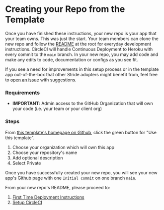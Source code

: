# Creating your Repo from the Template

Once you have finished these instructions, your new repo is your app that your team owns. This was just the start. Your team members can clone the new repo and follow the [README](README.md) at the root for everyday development instructions. CircleCI will handle Continuous Deployment to Heroku with every commit to the `main` branch. In your new repo, you may add code and make any edits to code, documentation or configs as you see fit.

If you see a need for improvements in this setup process or in the template app out-of-the-box that other Stride adopters might benefit from, feel free to [open an issue](https://github.com/stride-nyc/templ-node/issues)  with suggestions.

### Requirements

* <strong>IMPORTANT</strong>: Admin access to the GitHub Organization that will own your code (i.e. your team or your client org)

### Steps

From [this template's homepage on Github](https://github.com/stride-nyc/templ-node/), click the green button for "Use this template".

1. Choose your organization which will own this app
1. Choose your repository's name
1. Add optional description
1. Select Private

Once you have successfully created your new repo, you will see your new app's Github page with one `Initial commit` on one branch `main`.

From your new repo's README, please proceed to:
1. [First Time Deployment Instructions](README_AdminDeploymentSetup.md)
1. [Setup CircleCI](README_AdminCISetup.md)
